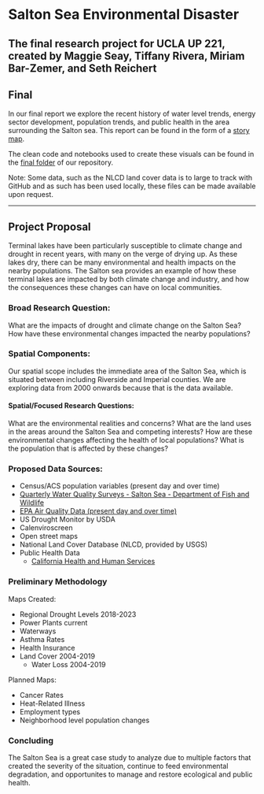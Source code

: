 # Salton Sea Environmental Disaster

The final research project for UCLA UP 221, created by Maggie Seay, Tiffany Rivera, Miriam Bar-Zemer, and Seth Reichert
---------------------------------------------------
## Final
In our final report we explore the recent history of water level trends, energy sector development, population trends, and public health in the area surrounding the Salton sea. This report can be found in the form of a [story map](https://storymaps.arcgis.com/stories/edc7b985b07041a4897f1fe8a6a6a4dd).

The clean code and notebooks used to create these visuals can be found in the [final folder](final/) of our repository.

Note: Some data, such as the NLCD land cover data is to large to track with GitHub and as such has been used locally, these files can be made available upon request.

---------------------------------------------------
## Project Proposal

Terminal lakes have been particularly susceptible to climate change and drought in recent years, with many on the verge of drying up. As these lakes dry, there can be many environmental and health impacts on the nearby populations. The Salton sea provides an example of how these terminal lakes are impacted by both climate change and industry, and how the consequences these changes can have on local communities. 

### Broad Research Question:
What are the impacts of drought and climate change on the Salton Sea? How have these environmental changes impacted the nearby populations?

### Spatial Components:
Our spatial scope includes the immediate area of the Salton Sea, which is situated between including Riverside and Imperial counties. We are exploring data from 2000 onwards because that is the data available. 

#### Spatial/Focused Research Questions:
What are the environmental realities and concerns? 
What are the land uses in the areas around the Salton Sea and competing interests?
How are these environmental changes affecting the health of local populations?
What is the population that is affected by these changes?


### Proposed Data Sources:

- Census/ACS population variables (present day and over time)
- [Quarterly Water Quality Surveys - Salton Sea - Department of Fish and Wildlife](https://data.cnra.ca.gov/dataset/quarterly-water-quality-surveys-salton-sea-ds429)
- [EPA Air Quality Data (present day and over time)](https://www.epa.gov/outdoor-air-quality-data/download-daily-data)
- US Drought Monitor by USDA
- Calenviroscreen
- Open street maps
- National Land Cover Database (NLCD, provided by USGS)
- Public Health Data
  - [California Health and Human Services](https://data.chhs.ca.gov/dataset/dataset-catalog) 

### Preliminary Methodology 
Maps Created:
  - Regional Drought Levels 2018-2023
  - Power Plants current
  - Waterways 
  - Asthma Rates
  - Health Insurance 
  - Land Cover 2004-2019
    - Water Loss 2004-2019

Planned Maps: 
 - Cancer Rates
 - Heat-Related Illness
 - Employment types
 - Neighborhood level population changes 

### Concluding
The Salton Sea is a great case study to analyze due to multiple factors that created the severity of the situation, continue to feed environmental degradation, and opportunites to manage and restore ecological and public health. 

